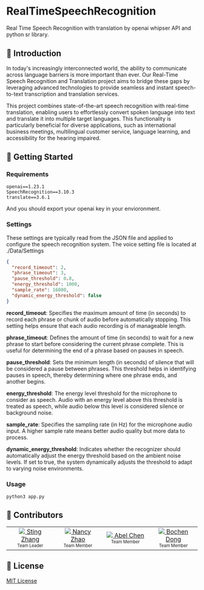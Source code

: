 # RealTimeSpeechRecognition
Real Time Speech Recognition with translation by openai whipser API and python sr library.


## 👋 Introduction

In today's increasingly interconnected world, the ability to communicate across language barriers is more important than ever. Our Real-Time Speech Recognition and Translation project aims to bridge these gaps by leveraging advanced technologies to provide seamless and instant speech-to-text transcription and translation services.

This project combines state-of-the-art speech recognition with real-time translation, enabling users to effortlessly convert spoken language into text and translate it into multiple target languages. This functionality is particularly beneficial for diverse applications, such as international business meetings, multilingual customer service, language learning, and accessibility for the hearing impaired.


## 🚀 Getting Started
### Requirements

```
openai==1.23.1
SpeechRecognition==3.10.3
translate==3.6.1
```

And you should export your openai key in your envioronment.

### Settings
These settings are typically read from the JSON file and applied to configure the speech recognition system. The voice setting file is located at ./Data/Settings

```json
{
  "record_timeout": 2,
  "phrase_timeout": 3,
  "pause_threshold": 0.8,
  "energy_threshold": 1000,
  "sample_rate": 16000,
  "dynamic_energy_threshold": false
}
```

**record_timeout**: Specifies the maximum amount of time (in seconds) to record each phrase or chunk of audio before automatically stopping. This setting helps ensure that each audio recording is of manageable length.

**phrase_timeout**: Defines the amount of time (in seconds) to wait for a new phrase to start before considering the current phrase complete. This is useful for determining the end of a phrase based on pauses in speech.

**pause_threshold**: Sets the minimum length (in seconds) of silence that will be considered a pause between phrases. This threshold helps in identifying pauses in speech, thereby determining where one phrase ends, and another begins.

**energy_threshold**: The energy level threshold for the microphone to consider as speech. Audio with an energy level above this threshold is treated as speech, while audio below this level is considered silence or background noise.

**sample_rate**: Specifies the sampling rate (in Hz) for the microphone audio input. A higher sample rate means better audio quality but more data to process.

**dynamic_energy_threshold**: Indicates whether the recognizer should automatically adjust the energy threshold based on the ambient noise levels. If set to true, the system dynamically adjusts the threshold to adapt to varying noise environments.

### Usage

```
python3 app.py
```


## 👨 Contributors

<table>
  <tbody>
      <td align="center" valign="middle" width="128">
        <a href="https://github.com/VGLALALA">
          <img src="https://github.com/VGLALALA.png?size=128" />
          Sting Zhang
        </a>
        <br>
        <sub><sup>Team Leader</sup></sub>
      </td>
      <td align="center" valign="middle" width="128">
         <a href="https://github.com/nancyzhao1">
          <img src="https://github.com/nancyzhao1.png?size=128" />
          Nancy Zhao
        </a>
        <br>
        <sub><sup>Team Member</sup></sub>
      </td>
      <td align="center" valign="middle" width="128">
         <a href="https://github.com/Tabel0112">
          <img src="https://github.com/Tabel0112.png?size=128" />
          Abel Chen
        </a>
        <br>
        <sub><sup>Team Member</sup></sub>
      </td>
      <td align="center" valign="middle" width="128">
         <a href="https://github.com/bochendong">
          <img src="https://github.com/bochendong.png?size=128" />
          Bochen Dong
        </a>
        <br>
        <sub><sup>Team Member</sup></sub>
      </td>
     
  </tbody>
</table>


## 📝 License

[MIT License](https://github.com/leon-ai/leon/blob/develop/LICENSE.md)